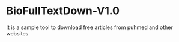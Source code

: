 # BioFullTextDown-V1.0
It is a sample tool to download free articles from puhmed and other websites
